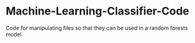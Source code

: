 # Machine-Learning-Classifier-Code
Code for manipulating files so that they can be used in a random forests model
